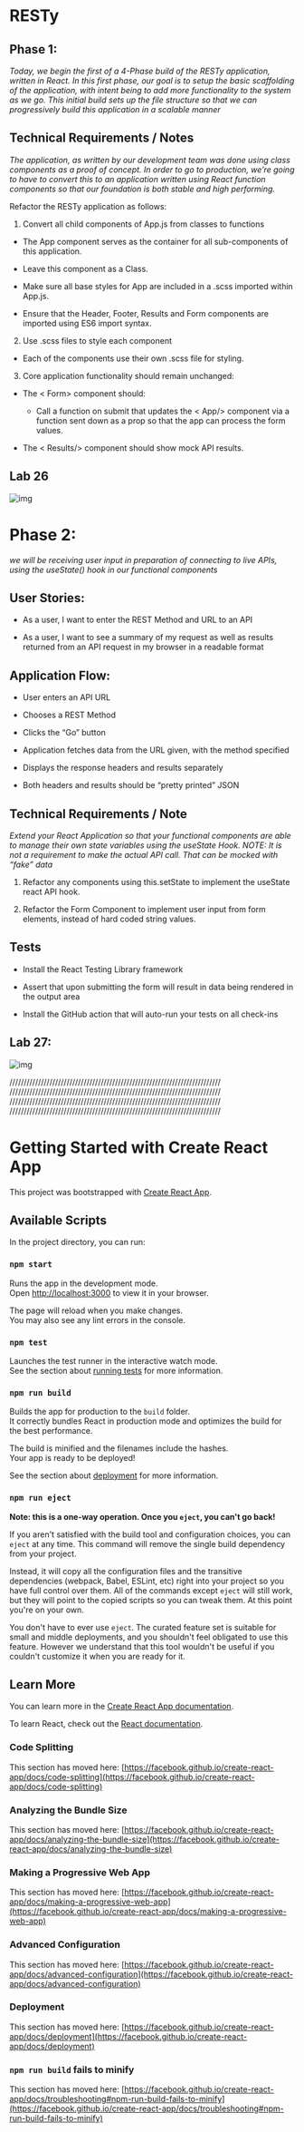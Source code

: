 # RESTy

## Phase 1: 

*Today, we begin the first of a 4-Phase build of the RESTy application, written in React. In this first phase, our goal is to setup the basic scaffolding of the application, with intent being to add more functionality to the system as we go. This initial build sets up the file structure so that we can progressively build this application in a scalable manner*

## Technical Requirements / Notes

*The application, as written by our development team was done using class components as a proof of concept. In order to go to production, we’re going to have to convert this to an application written using React function components so that our foundation is both stable and high performing.*

Refactor the RESTy application as follows:

1. Convert all child components of App.js from classes to functions
  
  - The App component serves as the container for all sub-components of this application.
  
  - Leave this component as a Class.
  
  - Make sure all base styles for App are included in a .scss imported within App.js.
  
  - Ensure that the Header, Footer, Results and Form components are imported using ES6 import syntax.

2. Use .scss files to style each component

  - Each of the components use their own .scss file for styling.

3. Core application functionality should remain unchanged:

  - The < Form> component should:

    - Call a function on submit that updates the < App/> component via a function sent down as a prop so that the app can process the form values.

  - The < Results/> component should show mock API results.

## Lab 26
![img](/assets/Screen%20Shot%202022-07-18%20at%205.43.32%20PM.png)

# Phase 2:

*we will be receiving user input in preparation of connecting to live APIs, using the useState() hook in our functional components*

## User Stories:

- As a user, I want to enter the REST Method and URL to an API

- As a user, I want to see a summary of my request as well as results returned from an API request in my browser in a readable format

## Application Flow:

- User enters an API URL

- Chooses a REST Method

- Clicks the “Go” button

- Application fetches data from the URL given, with the method specified

- Displays the response headers and results separately

- Both headers and results should be “pretty printed” JSON

## Technical Requirements / Note

*Extend your React Application so that your functional components are able to manage their own state variables using the useState Hook.* 
*NOTE: It is not a requirement to make the actual API call. That can be mocked with “fake” data*

1. Refactor any components using this.setState to implement the useState react API hook.

2. Refactor the Form Component to implement user input from form elements, instead of hard coded string values.

## Tests

- Install the React Testing Library framework

- Assert that upon submitting the form will result in data being rendered in the output area

- Install the GitHub action that will auto-run your tests on all check-ins

## Lab 27:

![img](/assets/Screen%20Shot%202022-07-19%20at%201.40.10%20PM.png)

//////////////////////////////////////////////////////////////////////////
//////////////////////////////////////////////////////////////////////////
//////////////////////////////////////////////////////////////////////////
//////////////////////////////////////////////////////////////////////////

# Getting Started with Create React App

This project was bootstrapped with [Create React App](https://github.com/facebook/create-react-app).

## Available Scripts

In the project directory, you can run:

### `npm start`

Runs the app in the development mode.\
Open [http://localhost:3000](http://localhost:3000) to view it in your browser.

The page will reload when you make changes.\
You may also see any lint errors in the console.

### `npm test`

Launches the test runner in the interactive watch mode.\
See the section about [running tests](https://facebook.github.io/create-react-app/docs/running-tests) for more information.

### `npm run build`

Builds the app for production to the `build` folder.\
It correctly bundles React in production mode and optimizes the build for the best performance.

The build is minified and the filenames include the hashes.\
Your app is ready to be deployed!

See the section about [deployment](https://facebook.github.io/create-react-app/docs/deployment) for more information.

### `npm run eject`

**Note: this is a one-way operation. Once you `eject`, you can't go back!**

If you aren't satisfied with the build tool and configuration choices, you can `eject` at any time. This command will remove the single build dependency from your project.

Instead, it will copy all the configuration files and the transitive dependencies (webpack, Babel, ESLint, etc) right into your project so you have full control over them. All of the commands except `eject` will still work, but they will point to the copied scripts so you can tweak them. At this point you're on your own.

You don't have to ever use `eject`. The curated feature set is suitable for small and middle deployments, and you shouldn't feel obligated to use this feature. However we understand that this tool wouldn't be useful if you couldn't customize it when you are ready for it.

## Learn More

You can learn more in the [Create React App documentation](https://facebook.github.io/create-react-app/docs/getting-started).

To learn React, check out the [React documentation](https://reactjs.org/).

### Code Splitting

This section has moved here: [https://facebook.github.io/create-react-app/docs/code-splitting](https://facebook.github.io/create-react-app/docs/code-splitting)

### Analyzing the Bundle Size

This section has moved here: [https://facebook.github.io/create-react-app/docs/analyzing-the-bundle-size](https://facebook.github.io/create-react-app/docs/analyzing-the-bundle-size)

### Making a Progressive Web App

This section has moved here: [https://facebook.github.io/create-react-app/docs/making-a-progressive-web-app](https://facebook.github.io/create-react-app/docs/making-a-progressive-web-app)

### Advanced Configuration

This section has moved here: [https://facebook.github.io/create-react-app/docs/advanced-configuration](https://facebook.github.io/create-react-app/docs/advanced-configuration)

### Deployment

This section has moved here: [https://facebook.github.io/create-react-app/docs/deployment](https://facebook.github.io/create-react-app/docs/deployment)

### `npm run build` fails to minify

This section has moved here: [https://facebook.github.io/create-react-app/docs/troubleshooting#npm-run-build-fails-to-minify](https://facebook.github.io/create-react-app/docs/troubleshooting#npm-run-build-fails-to-minify)
